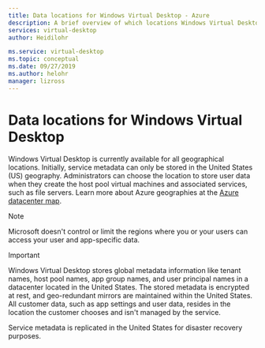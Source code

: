 ```yaml
---
title: Data locations for Windows Virtual Desktop - Azure
description: A brief overview of which locations Windows Virtual Desktop's data and metadata are stored in.
services: virtual-desktop
author: Heidilohr

ms.service: virtual-desktop
ms.topic: conceptual
ms.date: 09/27/2019
ms.author: helohr
manager: lizross
---
```

# Data locations for Windows Virtual Desktop

Windows Virtual Desktop is currently available for all geographical locations. Initially, service metadata can only be stored in the United States (US) geography. Administrators can choose the location to store user data when they create the host pool virtual machines and associated services, such as file servers. Learn more about Azure geographies at the [Azure datacenter map](https://azuredatacentermap.azurewebsites.net/).

>[!NOTE]
>Microsoft doesn't control or limit the regions where you or your users can access your user and app-specific data.

>[!IMPORTANT]
>Windows Virtual Desktop stores global metadata information like tenant names, host pool names, app group names, and user principal names in a datacenter located in the United States. The stored metadata is encrypted at rest, and geo-redundant mirrors are maintained within the United States. All customer data, such as app settings and user data, resides in the location the customer chooses and isn't managed by the service.

Service metadata is replicated in the United States for disaster recovery purposes.